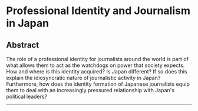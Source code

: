 # Professional Identity and Journalism in Japan

## Abstract

The role of a professional identity for journalists around the world is part of what allows them to act as the watchdogs on power that society expects. How and where is this identity acquired? Is Japan different? If so does this explain the idiosyncratic nature of journalistic activity in Japan? Furthermore, how does the identity formation of Japanese journalists equip them to deal with an increasingly pressured relationship with Japan's political leaders?

---
